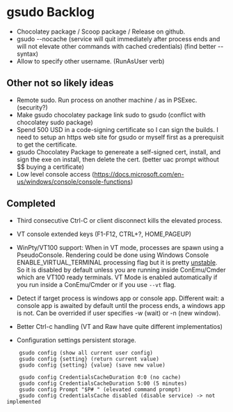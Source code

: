 # gsudo Backlog

- Chocolatey package / Scoop package / Release on github.
- gsudo --nocache (service will quit immediately after process ends and will not elevate other commands with cached credentials) (find better --syntax)
- Allow to specify other username. (RunAsUser verb)

## Other not so likely ideas

- Remote sudo. Run process on another machine / as in PSExec. (security?)
- Make gsudo chocolatey package link sudo to gsudo (conflict with chocolatey sudo package)
- Spend 500 USD in a code-signing certificate so I can sign the builds. I need to setup an https web site for gsudo or myself first as a prerequisit to get the certificate. 
- gsudo Chocolatey Package to genereate a self-signed cert, install, and sign the exe on install, then delete the cert. (better uac prompt without $$ buying a certificate)
- Low level console access (https://docs.microsoft.com/en-us/windows/console/console-functions)

## Completed

- Third consecutive Ctrl-C or client disconnect kills the elevated process.
- VT console extended keys (F1-F12, CTRL+?, HOME,PAGEUP)
- WinPty/VT100 support: When in VT mode, processes are spawn using a PseudoConsole. Rendering could be done using Windows Console ENABLE_VIRTUAL_TERMINAL processing flag but it is pretty [unstable](https://github.com/microsoft/terminal/issues/3765). So it is disabled by default unless you are running inside ConEmu/Cmder which are VT100 ready terminals.
  VT Mode is enabled automatically if you run inside a ConEmu/Cmder or if you use `--vt` flag.

- Detect if target process is windows app or console app. Different wait: a console app is awaited by default until the process ends, a windows app is not. Can be overrided if user specifies -w (wait) or -n (new window). 

- Better Ctrl-c handling (VT and Raw have quite different implementatios)

- Configuration settings persistent storage.

``` console
    gsudo config (show all current user config)
    gsudo config {setting} (return current value)
    gsudo config {setting} {value} (save new value)

    gsudo config CredentialsCacheDuration 0:0 (no cache)
    gsudo config CredentialsCacheDuration 5:00 (5 minutes)
    gsudo config Prompt "$P# " (elevated command prompt)
    gsudo config CredentialsCache disabled (disable service) -> not implemented
```
